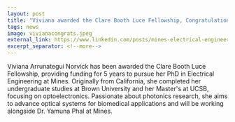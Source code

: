 ```yaml
---
layout: post
title: "Viviana awarded the Clare Booth Luce Fellowship, Congratulations!"
tags: news
image: vivianacongrats.jpeg
external_link: https://www.linkedin.com/posts/mines-electrical-engineering-b628a6192_congrats-clareboothluce-ee-activity-7187142484693606400--bwr?utm_source=share&utm_medium=member_desktop
excerpt_separator: <!--more-->
---
```


Viviana Arrunategui Norvick has been awarded the Clare Booth Luce Fellowship, providing funding for 5 years to pursue her PhD in Electrical Engineering at Mines. Originally from California, she completed her undergraduate studies at Brown University and her Master's at UCSB, focusing on optoelectronics. Passionate about photonics research, she aims to advance optical systems for biomedical applications and will be working alongside Dr. Yamuna Phal at Mines.
